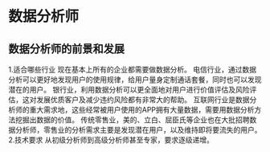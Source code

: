 # 数据分析师

## 数据分析师的前景和发展

1.适合哪些行业
现在基本上所有的企业都需要做数据分析。
电信行业，通过数据分析可以更好地发现用户的使用规律，给用户量身定制通话套餐，同时也可以发现潜在的用户。
银行业，利用数据分析可以更全面地对用户进行价值评估及风险评估，这对发展优质客户及减少违约风险都有非常大的帮助。
互联网行业是数据分析师的重大需求地，这些经常被用户使用的APP拥有大量数据，需要用数据分析方法挖掘出数据的价值。
传统零售业，美的、立白、屈臣氏等企业也在大批招聘数据分析师，零售业的分析需求主要是发现潜在用户，以及维持即将要流失的用户。
2.技术要求
从初级分析师到高级分析师甚至专家，要求逐级递增。